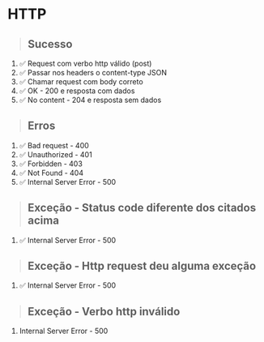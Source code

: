 # HTTP

> ## Sucesso
1. ✅ Request com verbo http válido (post)
2. ✅ Passar nos headers o content-type JSON
3. ✅ Chamar request com body correto
4. ✅ OK - 200 e resposta com dados
5. ✅ No content - 204 e resposta sem dados

> ## Erros
1. ✅ Bad request - 400
2. ✅ Unauthorized - 401
3. ✅ Forbidden - 403
4. ✅ Not Found - 404 
5. ✅ Internal Server Error - 500

> ## Exceção - Status code diferente dos citados acima
1. ✅ Internal Server Error - 500

> ## Exceção - Http request deu alguma exceção
1. ✅ Internal Server Error - 500

> ## Exceção - Verbo http inválido
1. Internal Server Error - 500

